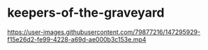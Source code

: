 # keepers-of-the-graveyard
https://user-images.githubusercontent.com/79877216/147295929-f15e26d2-fe99-4228-a69d-ae000b3c153e.mp4
